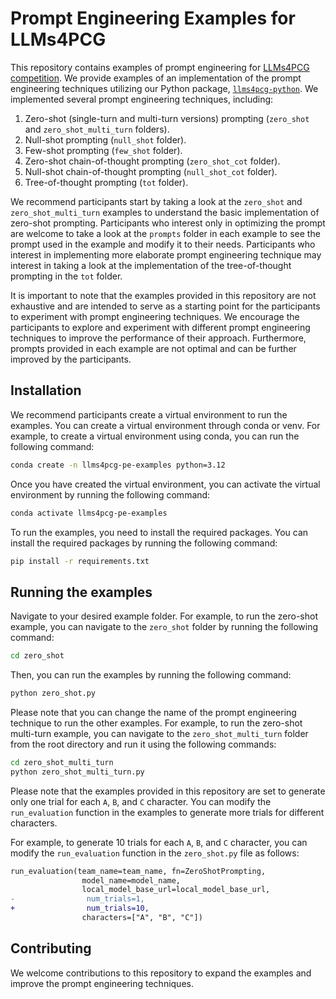 # Prompt Engineering Examples for LLMs4PCG
This repository contains examples of prompt engineering for [LLMs4PCG competition](https://chatgpt4pcg.github.io/2025-llms4pcg). We provide examples of an implementation of the prompt engineering techniques utilizing our Python package, [`llms4pcg-python`](https://github.com/chatgpt4pcg/llms4pcg-python). We implemented several prompt engineering techniques, including:

1. Zero-shot (single-turn and multi-turn versions) prompting (`zero_shot` and `zero_shot_multi_turn` folders).
2. Null-shot prompting (`null_shot` folder).
3. Few-shot prompting (`few_shot` folder).
4. Zero-shot chain-of-thought prompting (`zero_shot_cot` folder).
5. Null-shot chain-of-thought prompting (`null_shot_cot` folder).
6. Tree-of-thought prompting (`tot` folder).

We recommend participants start by taking a look at the `zero_shot` and `zero_shot_multi_turn` examples to understand
the basic implementation of zero-shot prompting. Participants who interest only in optimizing the prompt are welcome to
take a look at the `prompts` folder in each example to see the prompt used in the example and modify it to their needs.
Participants who interest in implementing
more elaborate prompt engineering technique may interest in taking a look at the implementation of the tree-of-thought
prompting in the `tot`
folder.

It is important to note that the examples provided in this repository are not exhaustive and are intended to serve as a
starting point for the participants to experiment with prompt engineering techniques. We encourage the participants to
explore and experiment with different prompt engineering techniques to improve the performance of their approach.
Furthermore, prompts provided in each example are not optimal and can be further improved by the participants.

## Installation

We recommend participants create a virtual environment to run the examples. You can create a virtual environment through
conda or venv. For example, to create a virtual environment using conda, you can run the following command:

```bash
conda create -n llms4pcg-pe-examples python=3.12
```

Once you have created the virtual environment, you can activate the virtual environment by running the following
command:

```bash
conda activate llms4pcg-pe-examples
```

To run the examples, you need to install the required packages. You can install the required packages by running the
following command:

```bash
pip install -r requirements.txt
```

## Running the examples

Navigate to your desired example folder. For example, to run the zero-shot example, you can navigate to the `zero_shot` folder by running the following command:

```bash
cd zero_shot
```

Then, you can run the examples by running the following command:

```bash
python zero_shot.py
```

Please note that you can change the name of the prompt engineering technique to run the other examples. For example, to
run the zero-shot multi-turn example, you can navigate to the `zero_shot_multi_turn` folder from the root directory and run it using the following commands:

```bash
cd zero_shot_multi_turn
python zero_shot_multi_turn.py
```

Please note that the examples provided in this repository are set to generate only one trial for each `A`, `B`, and `C` character. You can
modify the `run_evaluation` function in the examples to generate more trials for different characters.

For example, to generate 10 trials for each `A`, `B`, and `C` character, you can modify the `run_evaluation` function in the `zero_shot.py`
file as follows:

```diff
run_evaluation(team_name=team_name, fn=ZeroShotPrompting,
                model_name=model_name,
                local_model_base_url=local_model_base_url,
-                num_trials=1,
+                num_trials=10,
                characters=["A", "B", "C"])
```

## Contributing

We welcome contributions to this repository to expand the examples and improve the prompt engineering techniques.

